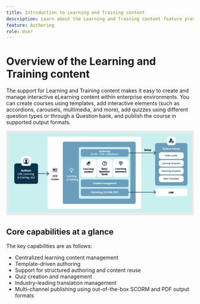 ```yaml
---
title: Introduction to Learning and Training content 
description: Learn about the Learning and Training content feature present in Adobe Experience Manager Guides.  
feature: Authoring 
role: User
---
```

# Overview of the Learning and Training content

The support for Learning and Training content makes it easy to create and manage interactive eLearning content within enterprise environments. You can create courses using templates, add interactive elements (such as accordions, carousels, multimedia, and more), add quizzes using different question types or through a Question bank, and publish the course in supported output formats. 

![](assets/learning-and-training-content-components.jpg)

## Core capabilities at a glance

The key capabilities are as follows:  

- Centralized learning content management 
- Template-driven authoring 
- Support for structured authoring and content reuse 
- Quiz creation and management  
- Industry-leading translation management 
- Multi-channel publishing using out-of-the-box SCORM and PDF output formats 



    
